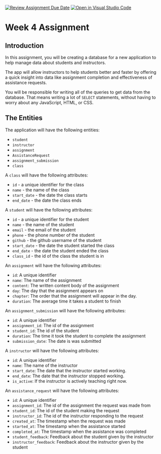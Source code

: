 [![Review Assignment Due Date](https://classroom.github.com/assets/deadline-readme-button-24ddc0f5d75046c5622901739e7c5dd533143b0c8e959d652212380cedb1ea36.svg)](https://classroom.github.com/a/_rjCY6Mc)
[![Open in Visual Studio Code](https://classroom.github.com/assets/open-in-vscode-718a45dd9cf7e7f842a935f5ebbe5719a5e09af4491e668f4dbf3b35d5cca122.svg)](https://classroom.github.com/online_ide?assignment_repo_id=11306697&assignment_repo_type=AssignmentRepo)
# Week 4 Assignment

## Introduction

In this assignment, you will be creating a database for a new application to help manage data about students and instructors.

The app will allow instructors to help students better and faster by offering a quick
insight into data like assignment completion and effectiveness of assistance requests.

You will be responsible for writing all of the queries to get data from the database. That means writing a lot of `SELECT` statements, without having to worry about any JavaScript, HTML, or CSS.

## The Entities

The application will have the following entities:

- `student`
- `instructor`
- `assignment`
- `AssistanceRequest`
- `assignment_submission`
- `class`

A `class` will have the following attributes:

- `id` - a unique identifier for the class
- `name` - the name of the class
- `start_date` - the date the class starts
- `end_date` - the date the class ends

A `student` will have the following attributes:

- `id` - a unique identifier for the student
- `name` - the name of the student
- `email` - the email of the student
- `phone` - the phone number of the student
- `github` - the github username of the student
- `start_date` - the date the student started the class
- `end_date` - the date the student ended the class
- `class_id` - the id of the class the student is in

An `assignment` will have the following attributes:

- `id`: A unique identifier
- `name`: The name of the assignment
- `content`: The written content body of the assignment
- `day`: The day that the assignment appears on
- `chapter`: The order that the assignment will appear in the day.
- `duration`: The average time it takes a student to finish

An `assignment_submission` will have the following attributes:

- `id`: A unique identifier
- `assignment_id`: The id of the assignment
- `student_id`: The id of the student
- `duration`: The time it took the student to complete the assignment
- `submission_date`: The date is was submitted

A `instructor` will have the following attributes:

- `id`: A unique identifier
- `name`: The name of the instructor
- `start_date`: The date that the instructor started working.
- `end_date`: The date that the instructor stopped working.
- `is_active`: If the instructor is actively teaching right now.

An `assistance_request` will have the following attributes:

- `id`: A unique identifier
- `assignment_id`: The id of the assignment the request was made from
- `student_id`: The id of the student making the request
- `instructor_id`: The id of the instructor responding to the request
- `created_at`: The timestamp when the request was made
- `started_at`: The timestamp when the assistance started
- `completed_at`: The timestamp when the assistance was completed
- `student_feedback`: Feedback about the student given by the instructor
- `instructor_feedback`: Feedback about the instructor given by the student
